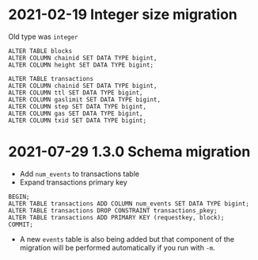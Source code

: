 # 2021-02-19 Integer size migration

Old type was `integer`

```
ALTER TABLE blocks
ALTER COLUMN chainid SET DATA TYPE bigint,
ALTER COLUMN height SET DATA TYPE bigint;

ALTER TABLE transactions
ALTER COLUMN chainid SET DATA TYPE bigint,
ALTER COLUMN ttl SET DATA TYPE bigint,
ALTER COLUMN gaslimit SET DATA TYPE bigint,
ALTER COLUMN step SET DATA TYPE bigint,
ALTER COLUMN gas SET DATA TYPE bigint,
ALTER COLUMN txid SET DATA TYPE bigint;
```

# 2021-07-29 1.3.0 Schema migration

* Add `num_events` to transactions table
* Expand transactions primary key

```
BEGIN;
ALTER TABLE transactions ADD COLUMN num_events SET DATA TYPE bigint;
ALTER TABLE transactions DROP CONSTRAINT transactions_pkey;
ALTER TABLE transactions ADD PRIMARY KEY (requestkey, block);
COMMIT;
```

* A new `events` table is also being added but that component of the migration
  will be performed automatically if you run with `-m`.

